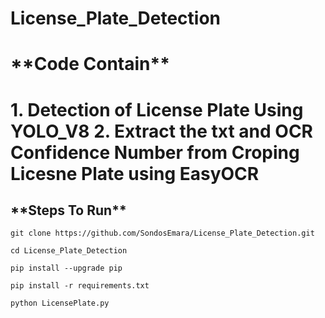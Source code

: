 # License_Plate_Detection

  <h1>**Code Contain**<h1>
   1. Detection of License Plate Using YOLO_V8 
   2. Extract the txt and OCR Confidence Number  from Croping Licesne Plate using EasyOCR 


 <h2> **Steps To Run**</h2>

   <p>
    
    git clone https://github.com/SondosEmara/License_Plate_Detection.git
        
   </p> 

   <p>
    
    cd License_Plate_Detection
        
   </p> 
   <p>
    
    pip install --upgrade pip
        
   </p>
   <p>
    
    pip install -r requirements.txt
        
   </p>
   <p>
    
    python LicensePlate.py
        
   </p>
